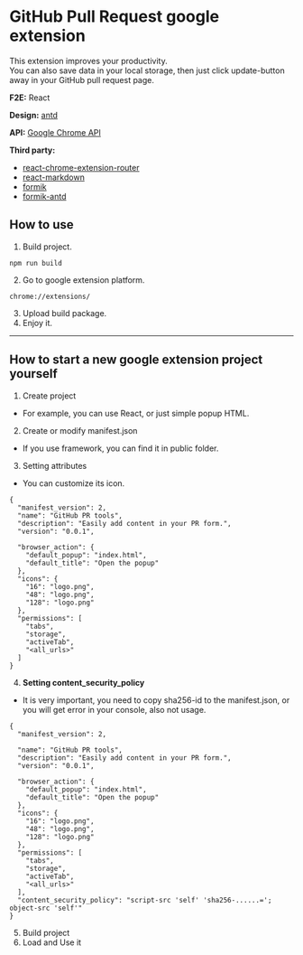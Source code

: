 # GitHub Pull Request google extension 
This extension improves your productivity.  
You can also save data in your local storage, then just click update-button away in your GitHub pull request page.  

**F2E:** React  
  
**Design:** [antd](https://ant.design/)  
  
**API:** [Google Chrome API](https://developer.chrome.com/extensions)  
  
**Third party:**  
  * [react-chrome-extension-router](https://www.npmjs.com/package/react-chrome-extension-router)
  * [react-markdown](https://github.com/rexxars/react-markdown)
  * [formik](https://github.com/jaredpalmer/formik)
  * [formik-antd](https://github.com/jannikbuschke/formik-antd)

## How to use 
1. Build project. 
```
npm run build
```
2. Go to google extension platform. 
```
chrome://extensions/
```
3. Upload build package. 
4. Enjoy it. 

---

## How to start a new google extension project yourself  
1. Create project
  * For example, you can use React, or just  simple popup HTML.
 
2. Create or modify manifest.json
  * If you use framework, you can find it in public folder.
 
3. Setting attributes
  * You can customize its icon.
```
{
  "manifest_version": 2,
  "name": "GitHub PR tools",
  "description": "Easily add content in your PR form.",
  "version": "0.0.1",

  "browser_action": {
    "default_popup": "index.html",
    "default_title": "Open the popup"
  },
  "icons": {
    "16": "logo.png",
    "48": "logo.png",
    "128": "logo.png"
  },
  "permissions": [
    "tabs",
    "storage",
    "activeTab",
    "<all_urls>"
  ]  
}
```

4. **Setting content_security_policy**  
* It is very important, you need to copy sha256-id to the manifest.json, or you will get error in your console, also not usage.  
```
{
  "manifest_version": 2,

  "name": "GitHub PR tools",
  "description": "Easily add content in your PR form.",
  "version": "0.0.1",

  "browser_action": {
    "default_popup": "index.html",
    "default_title": "Open the popup"
  },
  "icons": {
    "16": "logo.png",
    "48": "logo.png",
    "128": "logo.png"
  },
  "permissions": [
    "tabs",
    "storage",
    "activeTab",
    "<all_urls>"
  ],
  "content_security_policy": "script-src 'self' 'sha256-......='; object-src 'self'"
}
```

5. Build project  
6. Load and Use it  
